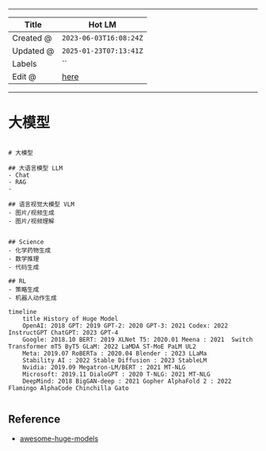-----

| Title     | Hot LM                                                |
| --------- | ----------------------------------------------------- |
| Created @ | `2023-06-03T16:08:24Z`                                |
| Updated @ | `2025-01-23T07:13:41Z`                                |
| Labels    | \`\`                                                  |
| Edit @    | [here](https://github.com/junxnone/aiwiki/issues/408) |

-----

# 大模型

``` markmap

# 大模型

## 大语言模型 LLM
- Chat
- RAG
- 

## 语言视觉大模型 VLM 
- 图片/视频生成
- 图片/视频理解


## Science
- 化学药物生成
- 数学推理
- 代码生成

## RL
- 策略生成
- 机器人动作生成

```

``` mermaid
timeline
    title History of Huge Model
    OpenAI: 2018 GPT: 2019 GPT-2: 2020 GPT-3: 2021 Codex: 2022 InstructGPT ChatGPT: 2023 GPT-4
    Google: 2018.10 BERT: 2019 XLNet T5: 2020.01 Meena : 2021  Switch Transformer mT5 ByT5 GLaM: 2022 LaMDA ST-MoE PaLM UL2    
    Meta: 2019.07 RoBERTa : 2020.04 Blender : 2023 LLaMa
    Stability AI : 2022 Stable Diffusion : 2023 StableLM
    Nvidia: 2019.09 Megatron-LM/BERT : 2021 MT-NLG
    Microsoft: 2019.11 DialoGPT : 2020 T-NLG: 2021 MT-NLG
    DeepMind: 2018 BigGAN-deep : 2021 Gopher AlphaFold 2 : 2022 Flamingo AlphaCode Chinchilla Gato


```

## Reference

  - [awesome-huge-models](https://github.com/zhengzangw/awesome-huge-models)
